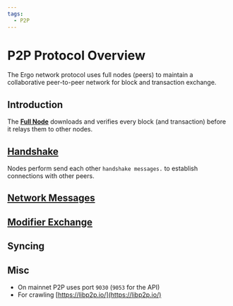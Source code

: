 ```yaml
---
tags:
  - P2P
---
```


# P2P Protocol Overview

The Ergo network protocol uses full nodes (peers) to maintain a collaborative peer-to-peer network for block and transaction exchange.

## Introduction

The [**Full Node**](install.md) downloads and verifies every block (and transaction) before it relays them to other nodes.


## [Handshake](/dev/p2p/p2p-handshake)

Nodes perform send each other `handshake messages.` to establish connections with other peers. 

## [Network Messages](/dev/p2p/network)

## [Modifier Exchange](/dev/p2p/modifiers)

## Syncing


## Misc

- On mainnet P2P uses port `9030` (`9053` for the API)
- For crawling [https://libp2p.io/](https://libp2p.io/)
